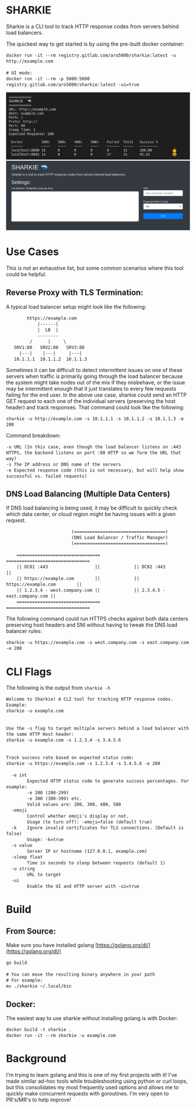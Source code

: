 # SHARKIE
Sharkie is a CLI tool to track HTTP response codes from servers behind load balancers.

The quickest way to get started is by using the pre-built docker container:
```
docker run -it --rm registry.gitlab.com/aro5000/sharkie:latest -u http://example.com

# UI mode:
docker run -it --rm -p 5000:5000 registry.gitlab.com/aro5000/sharkie:latest -ui=true
```

![Example image](./EXAMPLE.png)
![Example UI](./UI.png)

# Use Cases
This is not an exhaustive list, but some common scenarios where this tool could be helpful.
## Reverse Proxy with TLS Termination:
A typical load balancer setup might look like the following:
```
        https://example.com
            |------|
            |  LB  |
            --------
         /      |     \
   SRV1:80   SRV2:80   SRV3:80
     |---|    |---|     |---|
   10.1.1.1  10.1.1.2  10.1.1.3
```

Sometimes it can be difficult to detect intermittent issues on one of these servers when traffic is primarily going through the load balancer because the system might take nodes out of the mix if they misbehave, or the issue may be intermittent enough that it just translates to every few requests failing for the end user. In the above use case, sharkie could send an HTTP GET request to each one of the individual servers (preserving the host header) and track responses. That command could look like the following:
```
sharkie -u http://example.com -s 10.1.1.1 -s 10.1.1.2 -s 10.1.1.3 -e 200
```
Command breakdown:
```
-u URL (In this case, even though the load balancer listens on :443 HTTPS, the backend listens on port :80 HTTP so we form the URL that way)
-s The IP address or DNS name of the servers
-e Expected response code (this is not necessary, but will help show successful vs. failed requests)
```

## DNS Load Balancing (Multiple Data Centers)
If DNS load balancing is being used, it may be difficult to quickly check which data center, or cloud region might be having issues with a given request.
```
                         (===================================)
                         (DNS Load Balancer / Traffic Manager)
                         (===================================)

    ================================             ================================
    || DC01 :443                  ||             || DC02 :443                  ||
    || https://example.com        ||             || https://example.com        ||
    || 1.2.3.4 - west.company.com ||             || 2.3.4.5 - east.company.com ||
    ================================             ================================
```
The following command could run HTTPS checks against both data centers preserving host headers and SNI without having to tweak the DNS load balancer rules:
```
sharkie -u https://example.com -s west.company.com -s east.company.com -e 200
```

# CLI Flags
The following is the output from ```sharkie -h```
```
Welcome to Sharkie! A CLI tool for tracking HTTP response codes.
Example:
sharkie -u example.com


Use the -s flag to target multiple servers behind a load balancer with the same HTTP Host header:
sharkie -u example.com -s 1.2.3.4 -s 3.4.5.6


Track success rate based on expected status code:
sharkie -u https://example.com -s 1.2.3.4 -s 3.4.5.6 -e 200

  -e int
        Expected HTTP status code to generate success percentages. For example:
        -e 200 (200-299)
        -e 300 (300-399) etc.
        Valid values are: 200, 300, 400, 500
  -emoji
        Control whether emoji's display or not.
        Usage (to turn off): -emoji=false (default true)
  -k    Ignore invalid certificates for TLS connections. (Default is false)
        Usage: -k=true
  -s value
        Server IP or hostname (127.0.0.1, example.com)
  -sleep float
        Time in seconds to sleep between requests (default 1)
  -u string
        URL to target
  -ui
        Enable the UI and HTTP server with -ui=true
```

# Build
## From Source:
Make sure you have installed golang [https://golang.org/dl/](https://golang.org/dl/)
```
go build

# You can move the resulting binary anywhere in your path
# For example:
mv ./sharkie ~/.local/bin
```

## Docker:
The easiest way to use sharkie without installing golang is with Docker:
```
docker build -t sharkie .
docker run -it --rm sharkie -u example.com
```

# Background
I'm trying to learn golang and this is one of my first projects with it! I've made similar ad-hoc tools while troubleshooting using python or curl loops, but this consolidates my most frequently used options and allows me to quickly make concurrent requests with goroutines. I'm very open to PR's/MR's to help improve!